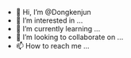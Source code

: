 - 👋 Hi, I’m @Dongkenjun
- 👀 I’m interested in ...
- 🌱 I’m currently learning ...
- 💞️ I’m looking to collaborate on ...
- 📫 How to reach me ...

<!---
Dongkenjun/Dongkenjun is a ✨ special ✨ repository because its `README.md` (this file) appears on your GitHub profile.
You can click the Preview link to take a look at your changes.
--->
